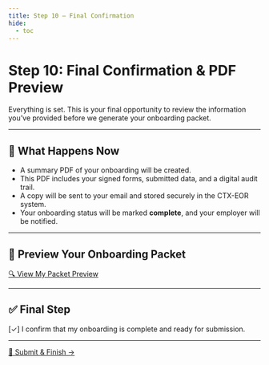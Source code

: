 ```yaml
---
title: Step 10 – Final Confirmation
hide:
  - toc
---
```


# Step 10: Final Confirmation & PDF Preview

Everything is set. This is your final opportunity to review the information you’ve provided before we generate your onboarding packet.

---

## 📄 What Happens Now

- A summary PDF of your onboarding will be created.
- This PDF includes your signed forms, submitted data, and a digital audit trail.
- A copy will be sent to your email and stored securely in the CTX-EOR system.
- Your onboarding status will be marked **complete**, and your employer will be notified.

---

## 🧾 Preview Your Onboarding Packet

[🔍 View My Packet Preview](#)

---

## ✅ Final Step

[✓] I confirm that my onboarding is complete and ready for submission.

---

[🎉 Submit & Finish →](#)
